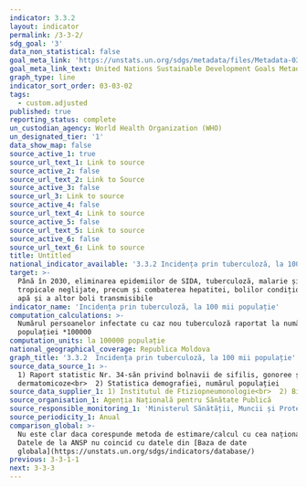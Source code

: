```yaml
---
indicator: 3.3.2
layout: indicator
permalink: /3-3-2/
sdg_goal: '3'
data_non_statistical: false
goal_meta_link: 'https://unstats.un.org/sdgs/metadata/files/Metadata-03-03-02.pdf'
goal_meta_link_text: United Nations Sustainable Development Goals Metadata (PDF 61 KB)
graph_type: line
indicator_sort_order: 03-03-02
tags:
  - custom.adjusted
published: true
reporting_status: complete
un_custodian_agency: World Health Organization (WHO)
un_designated_tier: '1'
data_show_map: false
source_active_1: true
source_url_text_1: Link to source
source_active_2: false
source_url_text_2: Link to Source
source_active_3: false
source_url_3: Link to source
source_active_4: false
source_url_text_4: Link to source
source_active_5: false
source_url_text_5: Link to source
source_active_6: false
source_url_text_6: Link to source
title: Untitled
national_indicator_available: '3.3.2 Incidența prin tuberculoză, la 100 mii populație'
target: >-
  Până în 2030, eliminarea epidemiilor de SIDA, tuberculoză, malarie și boli
  tropicale neglijate, precum și combaterea hepatitei, bolilor condiționate de
  apă și a altor boli transmisibile
indicator_name: 'Incidența prin tuberculoză, la 100 mii populație'
computation_calculations: >-
  Numărul persoanelor infectate cu caz nou tuberculoză raportat la numărul
  populației *100000
computation_units: la 100000 populație
national_geographical_coverage: Republica Moldova
graph_title: '3.3.2  Incidența prin tuberculoză, la 100 mii populație'
source_data_source_1: >-
  1) Raport statistic Nr. 34-săn privind bolnavii de sifilis, gonoree și
  dermatomicoze<br>  2) Statistica demografiei, numărul populației
source_data_supplier_1: 1) Institutul de Ftiziopneumonologie<br>  2) Biroul Național de Statistică
source_organisation_1: Agenția Națională pentru Sănătate Publică
source_responsible_monitoring_1: 'Ministerul Sănătății, Muncii și Protecției Sociale'
source_periodicity_1: Anual
comparison_global: >-
  Nu este clar daca corespunde metoda de estimare/calcul cu cea națională<br> 
  Datele de la ANSP nu coincid cu datele din [Baza de date
  globala](https://unstats.un.org/sdgs/indicators/database/)
previous: 3-3-1-1
next: 3-3-3
---
```

